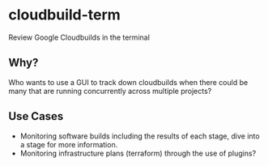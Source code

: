 # cloudbuild-term
Review Google Cloudbuilds in the terminal

## Why?

Who wants to use a GUI to track down cloudbuilds when there could be many that are running concurrently across multiple projects?

## Use Cases

- Monitoring software builds including the results of each stage, dive into a stage for more information.
- Monitoring infrastructure plans (terraform) through the use of plugins?

